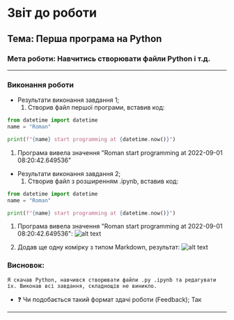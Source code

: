 # Звіт до роботи
## Тема: Перша програма на Python
### Мета роботи: Навчитись створювати файли Python і т.д.
---
### Виконання роботи
- Результати виконання завдання 1;
    1. Створив файл першої програми, вставив код:
```python
from datetime import datetime
name = "Roman"

print(f"{name} start programming at {datetime.now()}")
```
   1. Програма вивела значення "Roman start programming at 2022-09-01 08:20:42.649536"

- Результати виконання завдання 2;
    1. Створив файл з розширенням .ipynb, вставив код:
```python
from datetime import datetime
name = "Roman"

print(f"{name} start programming at {datetime.now()}")
```
   1. Програма вивела значення "Roman start programming at 2022-09-01 08:20:42.649536":
![alt text](https://i.imgur.com/wJmGVb1.jpg "Результат")

   1. Додав ще одну комірку з типом Markdown, результат:
![alt text](https://i.imgur.com/AfvX0oD.jpg "Результат")

### Висновок: 
    Я скачав Python, навчився створювати файли .py .ipynb та редагувати їх. Виконав всі завдання, складнощів не виникло.
- :question: Чи подобається такий формат здачі роботи (Feedback);
Так
---
